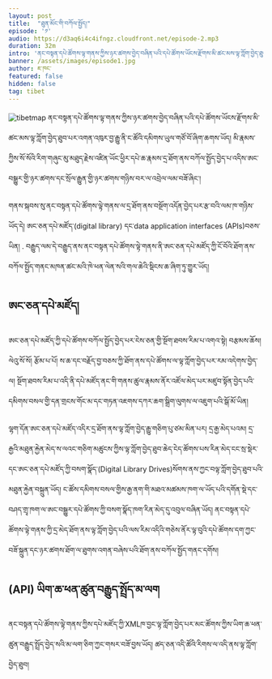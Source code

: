 ```yaml
---
layout: post
title:  "ཐུན་མོང་གི་བཀོལ་སྤྱོད།"
episode: '༡'
audio: https://d3aq6i4c4ifngz.cloudfront.net/episode-2.mp3
duration: 32m
intro: 'ནང་བསྟན་དཔེ་ཚོགས་ལྟ་གནས་ཀྱིས་ཉར་ཚགས་བྱེད་བཞིན་པའི་དཔེ་ཚོགས་ཡོངས་རྫོགས་མི་ཚང་མས་ལྟ་ཀློག་བྱེད་ཐུབ་པར་འགན་འཁུར་བྱ་རྒྱུ་ནི་ང་ཚོའི་དམིགས་ཡུལ་གཙོ་བོ་ཞིག་ཆགས་ཡོད། '
banner: /assets/images/episode1.jpg
author: ཇ་ཁང་
featured: false
hidden: false
tag: tibet
---
```

![tibetmap](https://www.tbrc.org/browser/images/webcontent/Layout2017/session-map.png)
ནང་བསྟན་དཔེ་ཚོགས་ལྟ་གནས་ཀྱིས་ཉར་ཚགས་བྱེད་བཞིན་པའི་དཔེ་ཚོགས་ཡོངས་རྫོགས་མི་ཚང་མས་ལྟ་ཀློག་བྱེད་ཐུབ་པར་འགན་འཁུར་བྱ་རྒྱུ་ནི་ང་ཚོའི་དམིགས་ཡུལ་གཙོ་བོ་ཞིག་ཆགས་ཡོད།  མི་རྣམས་ཀྱིས་སོ་སོའི་རིག་གཞུང་མུ་མཐུད་རྗེས་འཛིན་ཡོང་ཕྱིར་དཔེ་ཆ་རྣམས་དྲ་ཐོག་ནས་བཀོལ་སྤྱོད་བྱེད་པ་འདིས་ཨང་བསྒྱུར་གྱི་ཉར་ཚགས་དང་སྲོལ་རྒྱུན་གྱི་ཉར་ཚགས་གཉིས་བར་ལ་འབྲེལ་ལམ་བཟོ་ཞིང་།

གནས་སྐབས་སུ་ནང་བསྟན་དཔེ་ཚོགས་ལྟེ་གནས་ལ་དྲ་ཐོག་ནས་བསྔོག་འདོན་བྱེད་པར་རྩ་བའི་ལམ་ཁ་གཉིས་ཡོད་དེ། ཨང་ཅན་དཔེ་མཛོད་(digital library) དང་data application interfaces (APIs)བཅས་ཡིན། . བརྒྱུད་ལམ་དེ་བརྒྱུད་ནས་ནང་བསྟན་དཔེ་ཚོགས་ལྟེ་གནས་ནི་ཨང་ཅན་དཔེ་མཛོད་ཀྱི་ངོ་བོའི་ཐོག་ནས་བཀོལ་སྤྱོད་གནང་མཁན་ཚང་མའི་ཁེ་ཕན་ལེན་སའི་གལ་ཆེའི་སྡིངས་ཆ་ཞིག་ཏུ་གྱུར་ཡོད།

## ཨང་ཅན་དཔེ་མཛོད།
ཨང་ཅན་དཔེ་མཛོད་ཀྱི་དཔེ་ཚོགས་བཀོལ་སྤྱོད་བྱེད་པར་ངེས་ཅན་གྱི་སྔོག་ཐབས་རིམ་པ་འགའ་སྟེ། བརྩམས་ཆོས། ལེའུ་སོ་སོ། རྩོམ་པ་པོ། ས་ཆ་དང་བརྗོད་བྱ་བཅས་ཀྱི་ཐོག་ནས་དཔེ་ཚོགས་ལ་ལྟ་ཀློག་བྱེད་པར་རམ་འདེགས་བྱེད་ལ། སྔོག་ཐབས་རིམ་པ་འདི་ནི་དཔེ་མཛོད་ནང་གི་གནས་ཚུལ་རྣམས་ནོར་འཛོལ་མེད་པར་མཛུབ་སྟོན་བྱེད་པའི་དམིགས་བསལ་གྱི་དན་གྲངས་གོང་མ་དང་གཏན་འཇགས་དཀར་ཆག་སྒྲིག་ལུགས་ལ་འཇུག་པའི་སྒོ་མོ་ཡིན།

ལྷག་དོན་ཨང་ཅན་དཔེ་མཛོད་འདིར་དྲ་ཐོག་ནས་ལྟ་ཀློག་བྱེད་རྒྱུ་གཅིག་པུ་ཙམ་མིན་པར། དྲ་རྒྱ་མེད་པའམ། དྲ་རྒྱའི་མཐུན་རྐྱེན་མེད་ས་ལའང་གཅིག་མཚུངས་ཀྱིས་ལྟ་ཀློག་བྱེད་ཐུབ་ཆེད་ངེད་ཚོགས་པས་རིན་མེད་ངང་སྲ་སྡེར་དང་ཨང་ཅན་དཔེ་མཛོད་ཀྱི་བསག་སྣོད་(Digital Library Drives)སོགས་ནས་ཀྱང་བལྟ་ཀློག་བྱེད་ཐུབ་པའི་མཐུན་རྐྱེན་བསྐྲུན་ཡོད། ང་ཚོས་དམིགས་བསལ་གྱིས་རྒྱ་ནག་གི་མཐའ་མཚམས་ཁག་ལ་ཡོད་པའི་དགོན་སྡེ་དང་བཤད་གྲྭ་ཁག་ལ་ཨང་བསྒྱུར་དཔེ་ཚོགས་ཀྱི་བསག་སྣོད་ཁག་རིན་མེད་དུ་འབུལ་བཞིན་ཡོད།   ནང་བསྟན་དཔེ་ཚོགས་ལྟེ་གནས་ཀྱི་དྲ་མེད་ཐོག་ནས་ལྟ་ཀློག་བྱེད་པའི་ལས་རིམ་འདིའི་གཅེས་ནོར་ལྟ་བུའི་དཔེ་ཚོགས་དག་ཀྱང་བཟོ་སྐྲུན་དང་ཉར་ཚགས་ཐོག་ལ་ཐུགས་འགན་བཞེས་པའི་ཐོག་ནས་བཀོལ་སྤྱོད་གནང་དགོས།

## (API) ཡིག་ཆ་ཕན་ཚུན་བརྒྱུད་སྤྲོད་མ་ལག
ནང་བསྟན་དཔེ་ཚོགས་ལྟེ་གནས་ཀྱིས་དཔེ་མཛོད་ཀྱི་XMLཁ་བྱང་ལྟ་ཀློག་བྱེད་པར་མང་ཚོགས་ཀྱིས་ཡིག་ཆ་ཕན་ཚུན་བརྒྱུད་སྤྲོད་བྱེད་སའི་མ་ལག་ཅིག་ཀྱང་གསར་བཟོ་བྱས་ཡོད། ཚད་ཅན་འདི་ཚོའི་རིགས་ལ་འདི་ནས་ལྟ་ཀློག་བྱེད་ཐུབ།
